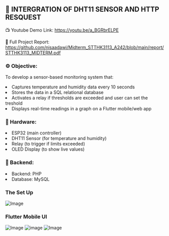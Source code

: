 ## 🚀  INTERGRATION OF DHT11 SENSOR AND HTTP RESQUEST
📺 Youtube Demo Link: https://youtu.be/a_BGRbrELPE

📝 Full Project Report: https://github.com/nisaadawi/Midterm_STTHK3113_A242/blob/main/report/STTHK3113_MIDTERM.pdf

### ⚙️ Objective:
To develop a sensor-based monitoring system that:
<li> Captures temperature and humidity data every 10 seconds
<li> Stores the data in a SQL relational database
<li> Activates a relay if thresholds are exceeded and user can set the treshold 
<li> Displays real-time readings in a graph on a Flutter mobile/web app

### 🔩 Hardware:
<li>	ESP32 (main controller)
<li>	DHT11 Sensor (for temperature and humidity)
<li>	Relay (to trigger if limits exceeded)
<li>	OLED Display (to show live values)

### 🔑 Backend:
<li>	Backend: PHP
<li>	Database: MySQL

### The Set Up
![Image](https://github.com/user-attachments/assets/fb63348f-2b0f-4628-8ba5-e44d00f171a3)

### Flutter Mobile UI 
![Image](https://github.com/user-attachments/assets/c7558c77-74a7-4dcf-b387-a0656117df64)
![image](https://github.com/user-attachments/assets/36ce2c62-212a-4008-9974-9dbc779fbd01)
![Image](https://github.com/user-attachments/assets/d13f2e73-d213-4a38-9bbc-4f18821f8bdc)

